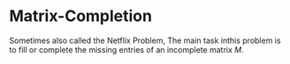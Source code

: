 # Matrix-Completion

Sometimes also called the Netflix Problem, The main task inthis problem is to fill or complete the missing entries of an incomplete matrix $M$.
